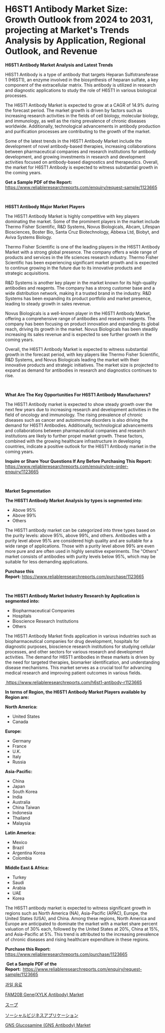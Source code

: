<p><h1>H6ST1 Antibody Market Size: Growth Outlook from 2024 to 2031, projecting at Market's Trends Analysis by Application, Regional Outlook, and Revenue</h1></p><p><strong>H6ST1 Antibody Market Analysis and Latest Trends</strong></p>
<p><p>H6ST1 Antibody is a type of antibody that targets Heparan Sulfotransferase 1 (H6ST1), an enzyme involved in the biosynthesis of heparan sulfate, a key component of the extracellular matrix. This antibody is utilized in research and diagnostic applications to study the role of H6ST1 in various biological processes.</p><p>The H6ST1 Antibody Market is expected to grow at a CAGR of 14.9% during the forecast period. The market growth is driven by factors such as increasing research activities in the fields of cell biology, molecular biology, and immunology, as well as the rising prevalence of chronic diseases worldwide. Additionally, technological advancements in antibody production and purification processes are contributing to the growth of the market.</p><p>Some of the latest trends in the H6ST1 Antibody Market include the development of novel antibody-based therapies, increasing collaborations between pharmaceutical companies and research institutions for antibody development, and growing investments in research and development activities focused on antibody-based diagnostics and therapeutics. Overall, the market for H6ST1 Antibody is expected to witness substantial growth in the coming years.</p></p>
<p><strong>Get a Sample PDF of the Report:&nbsp;</strong> <a href="https://www.reliableresearchreports.com/enquiry/request-sample/1123665">https://www.reliableresearchreports.com/enquiry/request-sample/1123665</a></p>
<p>&nbsp;</p>
<p><strong>H6ST1 Antibody Major Market Players</strong></p>
<p><p>The H6ST1 Antibody Market is highly competitive with key players dominating the market. Some of the prominent players in the market include Thermo Fisher Scientific, R&D Systems, Novus Biologicals, Abcam, Lifespan Biosciences, Boster Bio, Santa Cruz Biotechnology, Abbexa Ltd, Biobyt, and Aviva Systems Biology.</p><p>Thermo Fisher Scientific is one of the leading players in the H6ST1 Antibody Market with a strong global presence. The company offers a wide range of products and services in the life sciences research industry. Thermo Fisher Scientific has been experiencing significant market growth and is expected to continue growing in the future due to its innovative products and strategic acquisitions.</p><p>R&D Systems is another key player in the market known for its high-quality antibodies and reagents. The company has a strong customer base and a wide distribution network, making it a trusted brand in the industry. R&D Systems has been expanding its product portfolio and market presence, leading to steady growth in sales revenue.</p><p>Novus Biologicals is a well-known player in the H6ST1 Antibody Market, offering a comprehensive range of antibodies and research reagents. The company has been focusing on product innovation and expanding its global reach, driving its growth in the market. Novus Biologicals has been steadily increasing its sales revenue and is expected to see further growth in the coming years.</p><p>Overall, the H6ST1 Antibody Market is expected to witness substantial growth in the forecast period, with key players like Thermo Fisher Scientific, R&D Systems, and Novus Biologicals leading the market with their innovative products and strategic initiatives. The market size is projected to expand as demand for antibodies in research and diagnostics continues to rise.</p></p>
<p>&nbsp;</p>
<p><strong>What Are The Key Opportunities For H6ST1 Antibody Manufacturers?</strong></p>
<p><p>The H6ST1 Antibody market is expected to show steady growth over the next few years due to increasing research and development activities in the field of oncology and immunology. The rising prevalence of chronic diseases such as cancer and autoimmune disorders is also driving the demand for H6ST1 Antibodies. Additionally, technological advancements and collaborations between pharmaceutical companies and research institutions are likely to further propel market growth. These factors, combined with the growing healthcare infrastructure in developing countries, indicate a positive outlook for the H6ST1 Antibody market in the coming years.</p></p>
<p><strong>Inquire or Share Your Questions If Any Before Purchasing This Report:</strong> <a href="https://www.reliableresearchreports.com/enquiry/pre-order-enquiry/1123665">https://www.reliableresearchreports.com/enquiry/pre-order-enquiry/1123665</a></p>
<p>&nbsp;</p>
<p><strong>Market Segmentation</strong></p>
<p><strong>The H6ST1 Antibody Market Analysis by types is segmented into:</strong></p>
<p><ul><li>Above 95%</li><li>Above 99%</li><li>Others</li></ul></p>
<p><p>The H6ST1 antibody market can be categorized into three types based on the purity levels: above 95%, above 99%, and others. Antibodies with a purity level above 95% are considered high quality and are suitable for a wide range of applications. Those with a purity level above 99% are even more pure and are often used in highly sensitive experiments. The "Others" market consists of antibodies with purity levels below 95%, which may be suitable for less demanding applications.</p></p>
<p><strong>Purchase this Report:&nbsp;</strong><a href="https://www.reliableresearchreports.com/purchase/1123665">https://www.reliableresearchreports.com/purchase/1123665</a></p>
<p>&nbsp;</p>
<p><strong>The H6ST1 Antibody Market Industry Research by Application is segmented into:</strong></p>
<p><ul><li>Biopharmaceutical Companies</li><li>Hospitals</li><li>Bioscience Research Institutions</li><li>Others</li></ul></p>
<p><p>The H6ST1 Antibody Market finds application in various industries such as biopharmaceutical companies for drug development, hospitals for diagnostic purposes, bioscience research institutions for studying cellular processes, and other sectors for various research and development activities. The demand for H6ST1 antibodies in these markets is driven by the need for targeted therapies, biomarker identification, and understanding disease mechanisms. This market serves as a crucial tool for advancing medical research and improving patient outcomes in various fields.</p></p>
<p><a href="https://www.reliableresearchreports.com/h6st1-antibody-r1123665">&nbsp;https://www.reliableresearchreports.com/h6st1-antibody-r1123665</a></p>
<p><strong>In terms of Region, the H6ST1 Antibody Market Players available by Region are:</strong></p>
<p>
    <p> <strong> North America: </strong>
        <ul>
            <li>United States</li>
            <li>Canada</li>
        </ul>
        </p> 
    <p> <strong> Europe: </strong>
        <ul>
            <li>Germany</li>
            <li>France</li>
            <li>U.K.</li>
            <li>Italy</li>
            <li>Russia</li>
        </ul>
        </p> 
    <p> <strong> Asia-Pacific: </strong>
        <ul>
            <li>China</li>
            <li>Japan</li>
            <li>South Korea</li>
            <li>India</li>
            <li>Australia</li>
            <li>China Taiwan</li>
            <li>Indonesia</li>
            <li>Thailand</li>
            <li>Malaysia</li>
        </ul>
        </p> 
    <p> <strong> Latin America: </strong>
        <ul>
            <li>Mexico</li>
            <li>Brazil</li>
            <li>Argentina Korea</li>
            <li>Colombia</li>
        </ul>
        </p> 
    <p> <strong> Middle East & Africa: </strong>
        <ul>
            <li>Turkey</li>
            <li>Saudi</li>
            <li>Arabia</li>
            <li>UAE</li>
            <li>Korea</li>
        </ul>
    </p>
    </p>
<p><p>The H6ST1 antibody market is expected to witness significant growth in regions such as North America (NA), Asia-Pacific (APAC), Europe, the United States (USA), and China. Among these regions, North America and Europe are anticipated to dominate the market with a market share percent valuation of 30% each, followed by the United States at 20%, China at 15%, and Asia-Pacific at 5%. This trend is attributed to the increasing prevalence of chronic diseases and rising healthcare expenditure in these regions.</p></p>
<p><strong>Purchase this Report: </strong><a href="https://www.reliableresearchreports.com/purchase/1123665">https://www.reliableresearchreports.com/purchase/1123665</a></p>
<p>&nbsp;<strong>Get a Sample PDF of the Report:&nbsp;&nbsp;</strong><a href="https://www.reliableresearchreports.com/enquiry/request-sample/1123665">https://www.reliableresearchreports.com/enquiry/request-sample/1123665</a></p>
<p><strong></strong></p>
<p><p><a href="https://medium.com/@danieldobroiu20221/%EA%B3%BC%EC%9D%BC-%EC%9D%8C%EB%A3%8C-%EC%8B%9C%EC%9E%A5-2031%EB%85%84%EA%B9%8C%EC%A7%80%EC%9D%98-%ED%8A%B8%EB%A0%8C%EB%93%9C-%EC%98%88%EC%B8%A1-%EB%B0%8F-%EA%B2%BD%EC%9F%81-%EB%B6%84%EC%84%9D-c67eb6db4f8a">과일 음료</a></p><p><a href="https://github.com/jerrycopelandthomaswsqd8q/Market-Research-Report-List-2/blob/main/fam20b-genexylk-antibody-market.md">FAM20B Gene(XYLK Antibody) Market</a></p><p><a href="https://medium.com/@jonathandavies84/%E3%82%B9%E3%83%BC%E3%83%97%E5%B8%82%E5%A0%B4%E3%81%AE%E8%A6%8F%E6%A8%A1-cagr-%E3%83%88%E3%83%AC%E3%83%B3%E3%83%89-2024%E5%B9%B4-2030%E5%B9%B4-4d39de1953cc">スープ</a></p><p><a href="https://medium.com/@elmoray21/%E3%82%BD%E3%83%BC%E3%82%B7%E3%83%A3%E3%83%AB%E3%83%93%E3%82%B8%E3%83%8D%E3%82%B9%E3%82%A2%E3%83%97%E3%83%AA%E3%82%B1%E3%83%BC%E3%82%B7%E3%83%A7%E3%83%B3%E5%B8%82%E5%A0%B4%E3%81%AE%E5%B1%95%E6%9C%9B-%E6%A5%AD%E7%95%8C%E6%A6%82%E8%A6%81%E3%81%A8%E4%BA%88%E6%B8%AC-2024%E5%B9%B4%E3%81%8B%E3%82%892031%E5%B9%B4-5b881cd13513">ソーシャルビジネスアプリケーション</a></p><p><a href="https://github.com/brenzgnarento/Market-Research-Report-List-2/blob/main/gns-glucosamine-gns-antibody-market.md">GNS Glucosamine (GNS Antibody) Market</a></p></p>